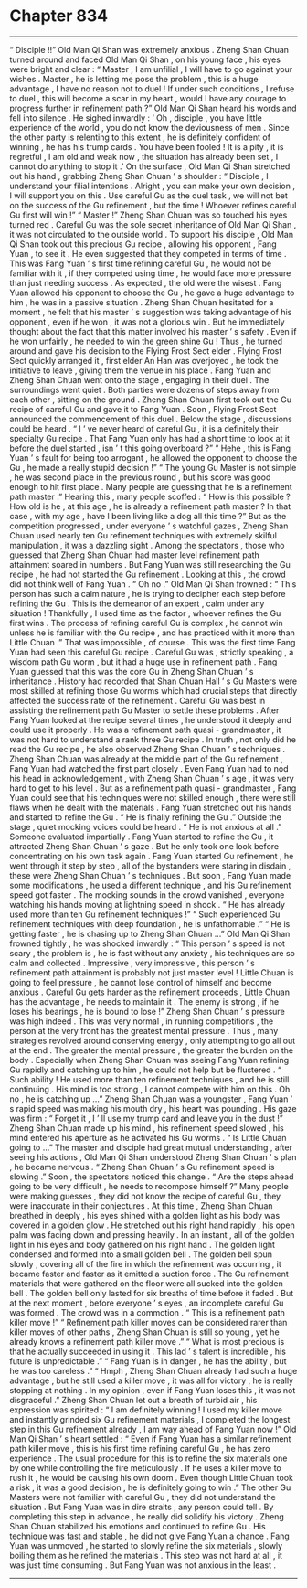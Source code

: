 
# Chapter 834


---

“ Disciple !!” Old Man Qi Shan was extremely anxious .
Zheng Shan Chuan turned around and faced Old Man Qi Shan , on his young face , his eyes were bright and clear : “ Master , I am unfilial , I will have to go against your wishes . Master , he is letting me pose the problem , this is a huge advantage , I have no reason not to duel ! If under such conditions , I refuse to duel , this will become a scar in my heart , would I have any courage to progress further in refinement path ?”
Old Man Qi Shan heard his words and fell into silence .
He sighed inwardly : ‘ Oh , disciple , you have little experience of the world , you do not know the deviousness of men . Since the other party is relenting to this extent , he is definitely confident of winning , he has his trump cards . You have been fooled ! It is a pity , it is regretful , I am old and weak now , the situation has already been set , I cannot do anything to stop it .’
On the surface , Old Man Qi Shan stretched out his hand , grabbing Zheng Shan Chuan ’ s shoulder : “ Disciple , I understand your filial intentions . Alright , you can make your own decision , I will support you on this . Use careful Gu as the duel task , we will not bet on the success of the Gu refinement , but the time ! Whoever refines careful Gu first will win !”
“ Master !” Zheng Shan Chuan was so touched his eyes turned red .
Careful Gu was the sole secret inheritance of Old Man Qi Shan , it was not circulated to the outside world . To support his disciple , Old Man Qi Shan took out this precious Gu recipe , allowing his opponent , Fang Yuan , to see it .
He even suggested that they competed in terms of time . This was Fang Yuan ’ s first time refining careful Gu , he would not be familiar with it , if they competed using time , he would face more pressure than just needing success . As expected , the old were the wisest .
Fang Yuan allowed his opponent to choose the Gu , he gave a huge advantage to him , he was in a passive situation .
Zheng Shan Chuan hesitated for a moment , he felt that his master ’ s suggestion was taking advantage of his opponent , even if he won , it was not a glorious win .
But he immediately thought about the fact that this matter involved his master ’ s safety . Even if he won unfairly , he needed to win the green shine Gu !
Thus , he turned around and gave his decision to the Flying Frost Sect elder .
Flying Frost Sect quickly arranged it , first elder An Han was overjoyed , he took the initiative to leave , giving them the venue in his place .
Fang Yuan and Zheng Shan Chuan went onto the stage , engaging in their duel .
The surroundings went quiet .
Both parties were dozens of steps away from each other , sitting on the ground .
Zheng Shan Chuan first took out the Gu recipe of careful Gu and gave it to Fang Yuan .
Soon , Flying Frost Sect announced the commencement of this duel .
Below the stage , discussions could be heard .
“ I ’ ve never heard of careful Gu , it is a definitely their specialty Gu recipe . That Fang Yuan only has had a short time to look at it before the duel started , isn ’ t this going overboard ?”
“ Hehe , this is Fang Yuan ’ s fault for being too arrogant , he allowed the opponent to choose the Gu , he made a really stupid decision !”
“ The young Gu Master is not simple , he was second place in the previous round , but his score was good enough to hit first place . Many people are guessing that he is a refinement path master .”
Hearing this , many people scoffed : “ How is this possible ? How old is he , at this age , he is already a refinement path master ? In that case , with my age , have I been living like a dog all this time ?”
But as the competition progressed , under everyone ’ s watchful gazes , Zheng Shan Chuan used nearly ten Gu refinement techniques with extremely skilful manipulation , it was a dazzling sight .
Among the spectators , those who guessed that Zheng Shan Chuan had master level refinement path attainment soared in numbers .
But Fang Yuan was still researching the Gu recipe , he had not started the Gu refinement .
Looking at this , the crowd did not think well of Fang Yuan .
“ Oh no .” Old Man Qi Shan frowned : “ This person has such a calm nature , he is trying to decipher each step before refining the Gu . This is the demeanor of an expert , calm under any situation ! Thankfully , I used time as the factor , whoever refines the Gu first wins . The process of refining careful Gu is complex , he cannot win unless he is familiar with the Gu recipe , and has practiced with it more than Little Chuan .”
That was impossible , of course .
This was the first time Fang Yuan had seen this careful Gu recipe .
Careful Gu was , strictly speaking , a wisdom path Gu worm , but it had a huge use in refinement path . Fang Yuan guessed that this was the core Gu in Zheng Shan Chuan ’ s inheritance .
History had recorded that Shan Chuan Hall ’ s Gu Masters were most skilled at refining those Gu worms which had crucial steps that directly affected the success rate of the refinement .
Careful Gu was best in assisting the refinement path Gu Master to settle these problems .
After Fang Yuan looked at the recipe several times , he understood it deeply and could use it properly . He was a refinement path quasi - grandmaster , it was not hard to understand a rank three Gu recipe .
In truth , not only did he read the Gu recipe , he also observed Zheng Shan Chuan ’ s techniques .
Zheng Shan Chuan was already at the middle part of the Gu refinement , Fang Yuan had watched the first part closely .
Even Fang Yuan had to nod his head in acknowledgement , with Zheng Shan Chuan ’ s age , it was very hard to get to his level . But as a refinement path quasi - grandmaster , Fang Yuan could see that his techniques were not skilled enough , there were still flaws when he dealt with the materials .
Fang Yuan stretched out his hands and started to refine the Gu .
“ He is finally refining the Gu .” Outside the stage , quiet mocking voices could be heard .
“ He is not anxious at all .” Someone evaluated impartially .
Fang Yuan started to refine the Gu , it attracted Zheng Shan Chuan ’ s gaze . But he only took one look before concentrating on his own task again .
Fang Yuan started Gu refinement , he went through it step by step , all of the bystanders were staring in disdain , these were Zheng Shan Chuan ’ s techniques .
But soon , Fang Yuan made some modifications , he used a different technique , and his Gu refinement speed got faster .
The mocking sounds in the crowd vanished , everyone watching his hands moving at lightning speed in shock .
“ He has already used more than ten Gu refinement techniques !”
“ Such experienced Gu refinement techniques with deep foundation , he is unfathomable .”
“ He is getting faster , he is chasing up to Zheng Shan Chuan …”
Old Man Qi Shan frowned tightly , he was shocked inwardly : “ This person ’ s speed is not scary , the problem is , he is fast without any anxiety , his techniques are so calm and collected . Impressive , very impressive , this person ’ s refinement path attainment is probably not just master level ! Little Chuan is going to feel pressure , he cannot lose control of himself and become anxious . Careful Gu gets harder as the refinement proceeds , Little Chuan has the advantage , he needs to maintain it . The enemy is strong , if he loses his bearings , he is bound to lose !”
Zheng Shan Chuan ’ s pressure was high indeed .
This was very normal , in running competitions , the person at the very front has the greatest mental pressure . Thus , many strategies revolved around conserving energy , only attempting to go all out at the end .
The greater the mental pressure , the greater the burden on the body . Especially when Zheng Shan Chuan was seeing Fang Yuan refining Gu rapidly and catching up to him , he could not help but be flustered .
“ Such ability ! He used more than ten refinement techniques , and he is still continuing . His mind is too strong , I cannot compete with him on this . Oh no , he is catching up …” Zheng Shan Chuan was a youngster , Fang Yuan ’ s rapid speed was making his mouth dry , his heart was pounding .
His gaze was firm : “ Forget it , I ’ ll use my trump card and leave you in the dust !”
Zheng Shan Chuan made up his mind , his refinement speed slowed , his mind entered his aperture as he activated his Gu worms .
“ Is Little Chuan going to …” The master and disciple had great mutual understanding , after seeing his actions , Old Man Qi Shan understood Zheng Shan Chuan ’ s plan , he became nervous .
“ Zheng Shan Chuan ’ s Gu refinement speed is slowing .” Soon , the spectators noticed this change .
“ Are the steps ahead going to be very difficult , he needs to recompose himself ?” Many people were making guesses , they did not know the recipe of careful Gu , they were inaccurate in their conjectures .
At this time , Zheng Shan Chuan breathed in deeply , his eyes shined with a golden light as his body was covered in a golden glow .
He stretched out his right hand rapidly , his open palm was facing down and pressing heavily .
In an instant , all of the golden light in his eyes and body gathered on his right hand .
The golden light condensed and formed into a small golden bell .
The golden bell spun slowly , covering all of the fire in which the refinement was occurring , it became faster and faster as it emitted a suction force .
The Gu refinement materials that were gathered on the floor were all sucked into the golden bell .
The golden bell only lasted for six breaths of time before it faded .
But at the next moment , before everyone ’ s eyes , an incomplete careful Gu was formed .
The crowd was in a commotion .
“ This is a refinement path killer move !”
“ Refinement path killer moves can be considered rarer than killer moves of other paths , Zheng Shan Chuan is still so young , yet he already knows a refinement path killer move .”
“ What is most precious is that he actually succeeded in using it . This lad ’ s talent is incredible , his future is unpredictable .”
“ Fang Yuan is in danger , he has the ability , but he was too careless .”
“ Hmph , Zheng Shan Chuan already had such a huge advantage , but he still used a killer move , it was all for victory , he is really stopping at nothing . In my opinion , even if Fang Yuan loses this , it was not disgraceful .”
Zheng Shan Chuan let out a breath of turbid air , his expression was spirited : “ I am definitely winning ! I used my killer move and instantly grinded six Gu refinement materials , I completed the longest step in this Gu refinement already , I am way ahead of Fang Yuan now !”
Old Man Qi Shan ’ s heart settled : “ Even if Fang Yuan has a similar refinement path killer move , this is his first time refining careful Gu , he has zero experience . The usual procedure for this is to refine the six materials one by one while controlling the fire meticulously . If he uses a killer move to rush it , he would be causing his own doom . Even though Little Chuan took a risk , it was a good decision , he is definitely going to win .”
The other Gu Masters were not familiar with careful Gu , they did not understand the situation . But Fang Yuan was in dire straits , any person could tell .
By completing this step in advance , he really did solidify his victory . Zheng Shan Chuan stabilized his emotions and continued to refine Gu . His technique was fast and stable , he did not give Fang Yuan a chance .
Fang Yuan was unmoved , he started to slowly refine the six materials , slowly boiling them as he refined the materials .
This step was not hard at all , it was just time consuming .
But Fang Yuan was not anxious in the least .

---

